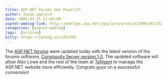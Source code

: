 ```yaml
---
title: ASP.NET Forums Get Facelift
author: Jason Gaylord
date: 2005-03-25 21:45:00
aspnet-weblog-link: http://weblogs.asp.net/jgaylord/archive/2005/03/25/395931.aspx
categories: [aspnet-weblog]
tags:  [archive]
bitly: https://jasong.us/2Z5vVFh
---
```


The [ASP.NET forums](http://www.asp.net/forums) were updated today with the latest version of the forums software, [Community Server version 1.0](http://www.communityserver.org/). The updated software will allow Alex Lowe and the rest of the team at [Telligent](http://www.telligent.com/) to manage the ASP.NET website more efficiently. Congrats guys on a successful conversion!